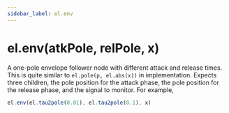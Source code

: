 ```yaml
---
sidebar_label: el.env
---
```


# el.env(atkPole, relPole, x)

A one-pole envelope follower node with different attack and release times. This is
quite similar to `el.pole(p, el.abs(x))` in implementation. Expects three children,
the pole position for the attack phase, the pole position for the release phase, and
the signal to monitor. For example,

```js
el.env(el.tau2pole(0.01), el.tau2pole(0.1), x)
```
